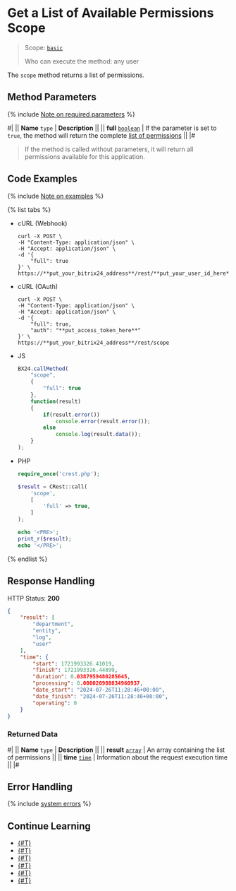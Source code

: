 # Get a List of Available Permissions Scope

> Scope: [`basic`](../../scopes/permissions.md)
>
> Who can execute the method: any user

The `scope` method returns a list of permissions.

## Method Parameters

{% include [Note on required parameters](../../../_includes/required.md) %}

#|
|| **Name**
`type` | **Description** ||
|| **full**
[`boolean`](../../data-types.md) | If the parameter is set to `true`, the method will return the complete [list of permissions](../../scopes/permissions.md) ||
|#

> If the method is called without parameters, it will return all permissions available for this application.

## Code Examples

{% include [Note on examples](../../../_includes/examples.md) %}

{% list tabs %}

- cURL (Webhook)

    ```curl
    curl -X POST \
    -H "Content-Type: application/json" \
    -H "Accept: application/json" \
    -d '{
        "full": true
    }' \
    https://**put_your_bitrix24_address**/rest/**put_your_user_id_here**/**put_your_webhook_here**/scope
    ```

- cURL (OAuth)

    ```curl
    curl -X POST \
    -H "Content-Type: application/json" \
    -H "Accept: application/json" \
    -d '{
        "full": true,
        "auth": "**put_access_token_here**"
    }' \
    https://**put_your_bitrix24_address**/rest/scope
    ```

- JS

    ```js
    BX24.callMethod(
        "scope",
        {
            "full": true
        },
        function(result)
        {
            if(result.error())
                console.error(result.error());
            else
                console.log(result.data());
        }
    );
    ```

- PHP

    ```php
    require_once('crest.php');

    $result = CRest::call(
        'scope',
        [
            'full' => true,
        ]
    );

    echo '<PRE>';
    print_r($result);
    echo '</PRE>';
    ```

{% endlist %}

## Response Handling

HTTP Status: **200**

```json
{
    "result": [
        "department",
        "entity",
        "log",
        "user"
    ],
    "time": {
        "start": 1721993326.41019,
        "finish": 1721993326.44899,
        "duration": 0.0387959480285645,
        "processing": 0.000020980834960937,
        "date_start": "2024-07-26T11:28:46+00:00",
        "date_finish": "2024-07-26T11:28:46+00:00",
        "operating": 0
    }
}
```

### Returned Data

#|
|| **Name**
`type` | **Description** ||
|| **result**
[`array`](../../data-types.md) | An array containing the list of permissions ||
|| **time**
[`time`](../../data-types.md) | Information about the request execution time ||
|#

## Error Handling

{% include [system errors](../../../_includes/system-errors.md) %}

## Continue Learning

- [{#T}](./method-get.md)
- [{#T}](./app-info.md)
- [{#T}](./access-name.md)
- [{#T}](./feature-get.md)
- [{#T}](./server-time.md)
- [{#T}](./methods.md)
